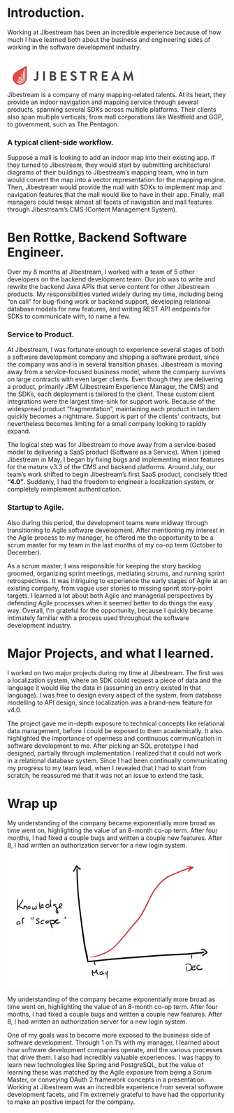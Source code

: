 # Introduction.
Working at Jibestream has been an incredible experience because of how much I have learned both about the business and engineering sides of working in the software development industry.

![Jibestream Logo][js-logo]  
Jibestream is a company of many mapping-related talents. At its heart, they provide an indoor navigation and mapping service through several products, spanning several SDKs across multiple platforms. Their clients also span multiple verticals, from mall corporations like Westfield and GGP, to government, such as The Pentagon.

### A typical client-side workflow.
Suppose a mall is looking to add an indoor map into their existing app. If they turned to Jibestream, they would start by submitting architectural diagrams of their buildings to Jibestream’s mapping team, who in turn would convert the map into a vector representation for the mapping engine. Then, Jibestream would provide the mall with SDKs to implement map and navigation features that the mall would like to have in their app. Finally, mall managers could tweak almost all facets of navigation and mall features through Jibestream’s CMS (Content Management System).

# Ben Rottke, Backend Software Engineer.
Over my 8 months at Jibestream, I worked with a team of 5 other developers on the backend development team. Our job was to write and rewrite the backend Java APIs that serve content for other Jibestream products. My responsibilities varied widely during my time, including being “on call” for bug-fixing work or backend support, developing relational database models for new features, and writing REST API endpoints for SDKs to communicate with, to name a few.

### Service to Product.
At Jibestream, I was fortunate enough to experience several stages of both a software development company and shipping a software product, since the company was and is in several transition phases. Jibestream is moving away from a service-focused business model, where the company survives on large contracts with even larger clients. Even though they are delivering a product, primarily JEM (Jibestream Experience Manager, the CMS) and the SDKs, each deployment is tailored to the client. These custom client integrations were the largest time-sink for support work. Because of the widespread product “fragmentation”, maintaining each product in tandem quickly becomes a nightmare. Support is part of the clients’ contracts, but nevertheless becomes limiting for a small company looking to rapidly expand.

The logical step was for Jibestream to move away from a service-based model to delivering a SaaS product (Software as a Service). When I joined Jibestream in May, I began by fixing bugs and implementing minor features for the mature v3.3 of the CMS and backend platforms. Around July, our team’s work shifted to begin Jibestream’s first SaaS product, concisely titled **“4.0”**. Suddenly, I had the freedom to engineer a localization system, or completely reimplement authentication.

### Startup to Agile.
Also during this period, the development teams were midway through transitioning to Agile software development. After mentioning my interest in the Agile process to my manager, he offered me the opportunity to be a scrum master for my team in the last months of my co-op term (October to December).

As a scrum master, I was responsible for keeping the story backlog groomed, organizing sprint meetings, mediating scrums, and running sprint retrospectives. It was intriguing to experience the early stages of Agile at an existing company, from vague user stories to missing sprint story-point targets. I learned a lot about both Agile and managerial perspectives by defending Agile processes when it seemed better to do things the easy way. Overall, I’m grateful for the opportunity, because I quickly became intimately familiar with a process used throughout the software development industry.

# Major Projects, and what I learned.
I worked on two major projects during my time at Jibestream. The first was a localization system, where an SDK could request a piece of data and the language it would like the data in (assuming an entry existed in that language). I was free to design every aspect of the system, from database modelling to API design, since localization was a brand-new feature for v4.0.

The project gave me in-depth exposure to technical concepts like relational data management, before I could be exposed to them academically. It also highlighted the importance of openness and continuous communication in software development to me. After picking an SQL prototype I had designed, partially through implementation I realized that it could not work in a relational database system. Since I had been continually communicating my progress to my team lead, when I revealed that I had to start from scratch, he reassured me that it was not an issue to extend the task.

# Wrap up
My understanding of the company became exponentially more broad as time went on, highlighting the value of an 8-month co-op term. After four months, I had fixed a couple bugs and written a couple new features. After 8, I had written an authorization server for a new login system.
![Knowledge over time][scope-graph]

My understanding of the company became exponentially more broad as time went on, highlighting the value of an 8-month co-op term. After four months, I had fixed a couple bugs and written a couple new features. After 8, I had written an authorization server for a new login system.

One of my goals was to become more exposed to the business side of software development. Through 1 on 1’s with my manager, I learned about how software development companies operate, and the various processes that drive them. I also had incredibly valuable experiences. I was happy to learn new technologies like Spring and PostgreSQL, but the value of learning these was matched by the Agile exposure from being a Scrum Master, or conveying OAuth 2 framework concepts in a presentation. Working at Jibestream was an incredible experience from several software development facets, and I’m extremely grateful to have had the opportunity to make an positive impact for the company.


[js-logo]: js-logo-2.png "Jibestream Logo"
[scope-graph]: knowledge.png "Knowledge over time"
